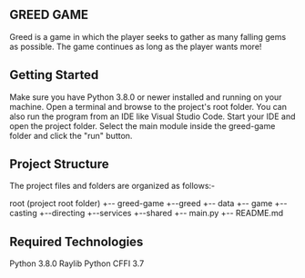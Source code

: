 ## GREED GAME
Greed is a game in which the player seeks to gather as many falling gems as possible. 
The game continues as long as the player wants more!

## Getting Started 
Make sure you have Python 3.8.0 or newer installed and running on your machine. 
Open a terminal and browse to the project's root folder. 
You can also run the program from an IDE like Visual Studio Code. 
Start your IDE and open the project folder. 
Select the main module inside the greed-game folder and click the "run" button.

## Project Structure 
The project files and folders are organized as follows:-

root (project root folder) 
    +-- greed-game
        +--greed
            +-- data 
            +-- game
                +--casting 
                +--directing 
                +--services 
                +--shared 
        +-- main.py
     +-- README.md 

## Required Technologies 
Python 3.8.0 Raylib Python CFFI 3.7